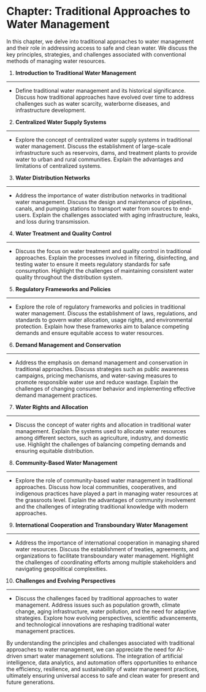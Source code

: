 Chapter: Traditional Approaches to Water Management
===================================================

In this chapter, we delve into traditional approaches to water management and their role in addressing access to safe and clean water. We discuss the key principles, strategies, and challenges associated with conventional methods of managing water resources.

1. **Introduction to Traditional Water Management**
---------------------------------------------------

* Define traditional water management and its historical significance. Discuss how traditional approaches have evolved over time to address challenges such as water scarcity, waterborne diseases, and infrastructure development.

2. **Centralized Water Supply Systems**
---------------------------------------

* Explore the concept of centralized water supply systems in traditional water management. Discuss the establishment of large-scale infrastructure such as reservoirs, dams, and treatment plants to provide water to urban and rural communities. Explain the advantages and limitations of centralized systems.

3. **Water Distribution Networks**
----------------------------------

* Address the importance of water distribution networks in traditional water management. Discuss the design and maintenance of pipelines, canals, and pumping stations to transport water from sources to end-users. Explain the challenges associated with aging infrastructure, leaks, and loss during transmission.

4. **Water Treatment and Quality Control**
------------------------------------------

* Discuss the focus on water treatment and quality control in traditional approaches. Explain the processes involved in filtering, disinfecting, and testing water to ensure it meets regulatory standards for safe consumption. Highlight the challenges of maintaining consistent water quality throughout the distribution system.

5. **Regulatory Frameworks and Policies**
-----------------------------------------

* Explore the role of regulatory frameworks and policies in traditional water management. Discuss the establishment of laws, regulations, and standards to govern water allocation, usage rights, and environmental protection. Explain how these frameworks aim to balance competing demands and ensure equitable access to water resources.

6. **Demand Management and Conservation**
-----------------------------------------

* Address the emphasis on demand management and conservation in traditional approaches. Discuss strategies such as public awareness campaigns, pricing mechanisms, and water-saving measures to promote responsible water use and reduce wastage. Explain the challenges of changing consumer behavior and implementing effective demand management practices.

7. **Water Rights and Allocation**
----------------------------------

* Discuss the concept of water rights and allocation in traditional water management. Explain the systems used to allocate water resources among different sectors, such as agriculture, industry, and domestic use. Highlight the challenges of balancing competing demands and ensuring equitable distribution.

8. **Community-Based Water Management**
---------------------------------------

* Explore the role of community-based water management in traditional approaches. Discuss how local communities, cooperatives, and indigenous practices have played a part in managing water resources at the grassroots level. Explain the advantages of community involvement and the challenges of integrating traditional knowledge with modern approaches.

9. **International Cooperation and Transboundary Water Management**
-------------------------------------------------------------------

* Address the importance of international cooperation in managing shared water resources. Discuss the establishment of treaties, agreements, and organizations to facilitate transboundary water management. Highlight the challenges of coordinating efforts among multiple stakeholders and navigating geopolitical complexities.

10. **Challenges and Evolving Perspectives**
--------------------------------------------

* Discuss the challenges faced by traditional approaches to water management. Address issues such as population growth, climate change, aging infrastructure, water pollution, and the need for adaptive strategies. Explore how evolving perspectives, scientific advancements, and technological innovations are reshaping traditional water management practices.

By understanding the principles and challenges associated with traditional approaches to water management, we can appreciate the need for AI-driven smart water management solutions. The integration of artificial intelligence, data analytics, and automation offers opportunities to enhance the efficiency, resilience, and sustainability of water management practices, ultimately ensuring universal access to safe and clean water for present and future generations.
